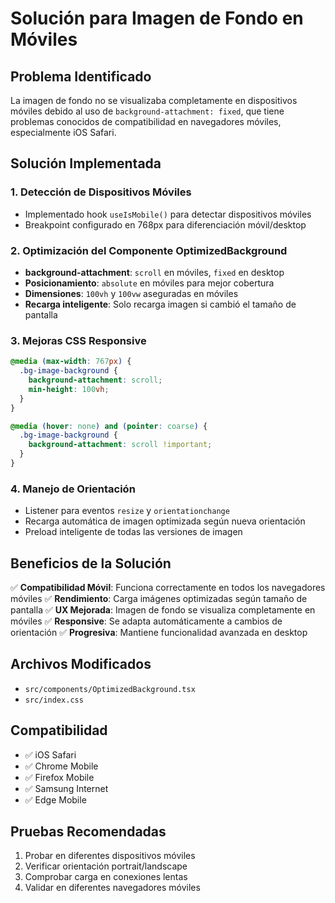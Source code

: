 # Solución para Imagen de Fondo en Móviles

## Problema Identificado
La imagen de fondo no se visualizaba completamente en dispositivos móviles debido al uso de `background-attachment: fixed`, que tiene problemas conocidos de compatibilidad en navegadores móviles, especialmente iOS Safari.

## Solución Implementada

### 1. Detección de Dispositivos Móviles
- Implementado hook `useIsMobile()` para detectar dispositivos móviles
- Breakpoint configurado en 768px para diferenciación móvil/desktop

### 2. Optimización del Componente OptimizedBackground
- **background-attachment**: `scroll` en móviles, `fixed` en desktop
- **Posicionamiento**: `absolute` en móviles para mejor cobertura
- **Dimensiones**: `100vh` y `100vw` aseguradas en móviles
- **Recarga inteligente**: Solo recarga imagen si cambió el tamaño de pantalla

### 3. Mejoras CSS Responsive
```css
@media (max-width: 767px) {
  .bg-image-background {
    background-attachment: scroll;
    min-height: 100vh;
  }
}

@media (hover: none) and (pointer: coarse) {
  .bg-image-background {
    background-attachment: scroll !important;
  }
}
```

### 4. Manejo de Orientación
- Listener para eventos `resize` y `orientationchange`
- Recarga automática de imagen optimizada según nueva orientación
- Preload inteligente de todas las versiones de imagen

## Beneficios de la Solución

✅ **Compatibilidad Móvil**: Funciona correctamente en todos los navegadores móviles
✅ **Rendimiento**: Carga imágenes optimizadas según tamaño de pantalla
✅ **UX Mejorada**: Imagen de fondo se visualiza completamente en móviles
✅ **Responsive**: Se adapta automáticamente a cambios de orientación
✅ **Progresiva**: Mantiene funcionalidad avanzada en desktop

## Archivos Modificados
- `src/components/OptimizedBackground.tsx`
- `src/index.css`

## Compatibilidad
- ✅ iOS Safari
- ✅ Chrome Mobile
- ✅ Firefox Mobile
- ✅ Samsung Internet
- ✅ Edge Mobile

## Pruebas Recomendadas
1. Probar en diferentes dispositivos móviles
2. Verificar orientación portrait/landscape
3. Comprobar carga en conexiones lentas
4. Validar en diferentes navegadores móviles
